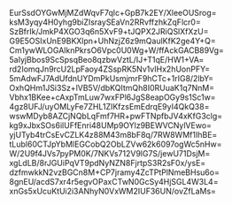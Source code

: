EurSsdOYGwMjMZdWqvF7qlc+GpB7k2EY/XleeOUSrog=
ksM3yqy4H0yhg9biZIsraySEaVn2RRvffzhkZqFlcr0=
SzBfrIk/JmkP4XGO3q6n5XvF9+tJQPX2JRiQSlXfXzU=
G9E5OSIxUnE9BKXlpn+UhNzjZ6z9mQaulKfK2ge4Y+Q=
Cm1ywWLOGAlknPkrsO6Vpc0U0Wg+W/ffAckGACB89Vg=
5aIyjBbos9ScSpsqBeo8qzbwVztL/IJ+T1qE/HW1+VA=
rd2IomqJn9rcU2LpFaoy4ZSspRK5Nv1vIHx2hUonPFY=
5mAdwFJ7AdUfdnUYDmPkUsmjmrF9hCTc+1rIG8/2lbY=
OxhQHm1JSi3Sz+lVB5V/dbKQItmQh8I0RUuaK1q7NnM=
Vbhx1BKee+cAxpTmLuw7wxFPl6JgS8eapOGy9s1Sc1w=
4gz8UFJ/uyOMLyFe7ZHL1ZIKfzsEmEdrqE9yI4QkQ38=
wswMDyb8AZCjNQbLqFmf7HR+pwFTNpfbJV4xKfG3clg=
kg9xJbxSOs6ilUFfEnri48UMp9OYlz9BEWVCNylVEwo=
yjUTyb4trCsEvCZLK4z88M43m8bF8q/7RW8WMf1IhBE=
tLubl60CTJpYbMlEGCobQ2ObLZVw62k6097ogWc5nHw=
W/2U9f4JVs7pyPM0K/7NKVs712V9lG7S/jewU71DsjM=
xgLdLB/8rJGUiPqVT9pdNyNZN8FjrtpS3R2sF0x/ysE=
dzfmwkkN2vzBGCn8M+CP7jramy4ZcTPtPlNmeBHsu6o=
8gnEU/acdS7xr4r5egvOPaxCTwN0GcSy4HjSGL4W3L4=
xnGs5xUcuKtUi2i3ANhyN0VxWM2IUF36UN/ovZfLaMs=
